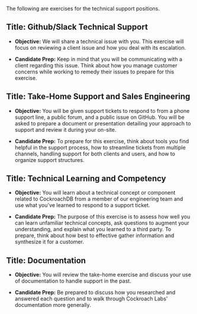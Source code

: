 The following are exercises for the technical support positions. 

## **Title: Github/Slack Technical Support**

- **Objective:** We will share a technical issue with you. This exercise will focus on reviewing a client issue and how you deal with its escalation.

- **Candidate Prep:** Keep in mind that you will be communicating with a client regarding this issue. Think about how you manage customer concerns while working to remedy their issues to prepare for this exercise.

## **Title: Take-Home Support and Sales Engineering**

- **Objective:** You will be given support tickets to respond to from a phone support line, a public forum, and a public issue on GitHub. You will be asked to prepare a document or presentation detailing your approach to support and review it during your on-site.

- **Candidate Prep:** To prepare for this exercise, think about tools you find helpful in the support process, how to streamline tickets from multiple channels, handling support for both clients and users, and how to organize support structures.
 
## **Title: Technical Learning and Competency**

- **Objective:** You will learn about a technical concept or component related to CockroachDB from a member of our engineering team and use what you've learned to respond to a support ticket.

- **Candidate Prep:** The purpose of this exercise is to assess how well you can learn unfamiliar technical concepts, ask questions to augment your understanding, and explain what you learned to a third party. To prepare, think about how best to effective gather information and synthesize it for a customer.

## **Title: Documentation**

- **Objective:** You will review the take-home exercise and discuss your use of documentation to handle support in the past. 

- **Candidate Prep:** Be prepared to discuss how you researched and answered each question and to walk through Cockroach Labs' documentation more generally.
